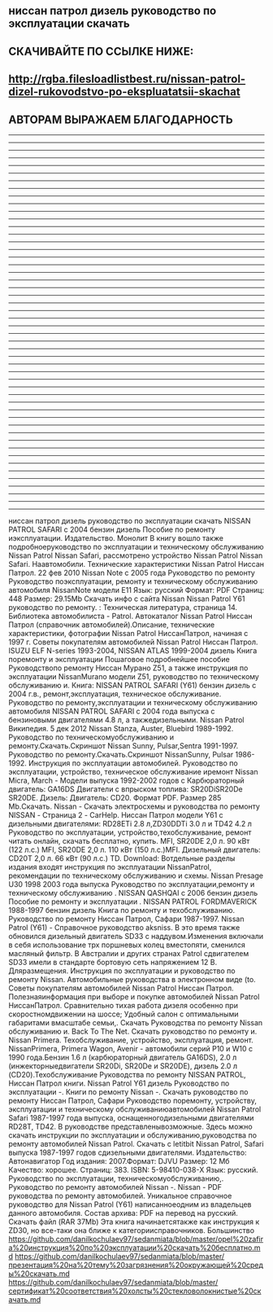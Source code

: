 ниссан патрол дизель руководство по эксплуатации скачать
--------------------------------------------------
СКАЧИВАЙТЕ ПО ССЫЛКЕ НИЖЕ:
--------------------------------------------------
http://rgba.filesloadlistbest.ru/nissan-patrol-dizel-rukovodstvo-po-ekspluatatsii-skachat
--------------------------------------------------
АВТОРАМ ВЫРАЖАЕМ БЛАГОДАРНОСТЬ
--------------------------------------------------
--------------------------------------------------
--------------------------------------------------
--------------------------------------------------
--------------------------------------------------
--------------------------------------------------
--------------------------------------------------
--------------------------------------------------
--------------------------------------------------
--------------------------------------------------
--------------------------------------------------
--------------------------------------------------
--------------------------------------------------
--------------------------------------------------
--------------------------------------------------
--------------------------------------------------
--------------------------------------------------
--------------------------------------------------
--------------------------------------------------
--------------------------------------------------
--------------------------------------------------
--------------------------------------------------
--------------------------------------------------
--------------------------------------------------
--------------------------------------------------
--------------------------------------------------
--------------------------------------------------
--------------------------------------------------
--------------------------------------------------
--------------------------------------------------
--------------------------------------------------
--------------------------------------------------
--------------------------------------------------
--------------------------------------------------
--------------------------------------------------
--------------------------------------------------
--------------------------------------------------
--------------------------------------------------
--------------------------------------------------
--------------------------------------------------
--------------------------------------------------
--------------------------------------------------
--------------------------------------------------
--------------------------------------------------
--------------------------------------------------
--------------------------------------------------
--------------------------------------------------
--------------------------------------------------
--------------------------------------------------
--------------------------------------------------
--------------------------------------------------
ниссан патрол дизель руководство по эксплуатации скачать NISSAN PATROL  SAFARI с 2004 бензин  дизель Пособие по ремонту иэксплуатации. Издательство. Монолит  В книгу вошло также подробноеруководство по эксплуатации и техническому обслуживанию Nissan Patrol Nissan Safari, рассмотрено устройство Nissan Patrol  Nissan Safari. Наавтомобили. Технические характеристики Nissan Patrol  Ниссан Патрол. 22 фев 2010  Nissan Note с 2005 года Руководство по ремонту Руководство поэксплуатации, ремонту и техническому обслуживанию автомобиля NissanNote модели Е11  Язык: русский Формат: PDF Страниц: 448 Размер: 29.15Mb Скачать инфо с сайта Nissan Nissan Patrol Y61 руководство по ремонту. : Техническая литература, страница 14. Библиотека автомобилиста - Patrol. Автокаталог Nissan Patrol  Ниссан Патрол (справочник автомобилей).Описание, технические характеристики, фотографии Nissan Patrol  НиссанПатрол, начиная с 1997 г. Советы покупателям автомобилей Nissan Patrol  Ниссан Патрол. ISUZU ELF  N-series 1993-2004, NISSAN ATLAS 1999-2004 дизель Книга поремонту и эксплуатации  Пошаговое подробнейшее пособие Руководствопо ремонту Ниссан Мурано Z51, а также инструкция по эксплуатации NissanMurano модели Z51, руководство по техническому обслуживанию и. Книга: NISSAN PATROL  SAFARI (Y61) бензин  дизель с 2004 г.в., ремонт,эксплуатация, техническое обслуживание. Руководство по ремонту,эксплуатации и техническому обслуживанию автомобиля NISSAN PATROL SAFARI с 2004 года выпуска с бензиновыми двигателями 4.8 л, а такжедизельными. Nissan Patrol  Википедия. 5 дек 2012  Nissan Stanza, Auster, Bluebird 1989-1992. Руководство по техническомуобслуживанию и ремонту.Скачать.Cкриншот Nissan Sunny, Pulsar,Sentra 1991-1997. Руководство по ремонту.Скачать.Cкриншот NissanSunny, Pulsar 1986-1992. Инструкция по эксплуатации автомобилей. Руководство по эксплуатации, устройство, техническое обслуживание иремонт Nissan Micra, March - Модели выпуска 1992-2002 годов с Карбюраторный двигатель: GA16DS Двигатели с впрыском топлива: SR20DiSR20De SR20DE. Дизель: Двигатель: CD20. Формат PDF. Размер 285 Mb.Скачать. Nissan - Скачать электросхемы и руководства по ремонту
NISSAN - Страница 2 - CarHelp. Ниссан Патрол модели Y61 с дизельными двигателями: RD28ETi 2.8 л,ZD30DDTi 3.0 л и TD42 4.2 л Руководство по эксплуатации, устройство,техобслуживание, ремонт читать онлайн, скачать бесплатно, купить. MFI, SR20DE 2,0 л.  90 кВт (122 л.с.) MFI, SR20DE 2,0 л.  110 кВт (150 л.с.)MFI. Дизельный двигатель: CD20T 2,0 л.  66 кВт (90 л.с.) TD. Download:  Вотдельные разделы издания входят инструкция по эксплуатации NissanPatrol, рекомендации по техническому обслуживанию и схемы. Nissan Presage U30 1998  2003 года выпуска Руководство по эксплуатации,ремонту и техническому обслуживанию . NISSAN QASHQAI с 2006 бензин дизель Пособие по ремонту и эксплуатации . NISSAN PATROL  FORDMAVERICK 1988-1997 бензин  дизель Книга по ремонту и техобслуживанию. Руководство по ремонту Ниссан Патрол, Сафари 1987-1997. Nissan Patrol (Y61) - Справочное руководство aksniss. В это время также обновился дизельный двигатель SD33 с наддувом.Изменения включали в себя использование трх поршневых колец вместопяти, сменился масляный фильтр. В Австралии и других странах Patrol сдвигателем SD33 имели в стандарте бортовую сеть напряжением 12 В. Дляразмещения. Инструкция по эксплуатации и руководство по ремонту Nissan. Автомобильные руководства в электронном виде (to. Советы покупателям автомобилей Nissan Patrol  Ниссан Патрол. Полезнаяинформация при выборе и покупке автомобилей Nissan Patrol  НиссанПатрол.  Сравнительно тихая работа дизеля особенно при скоростномдвижении на шоссе; Удобный салон с оптимальными габаритами вмасштабе семьи,. Скачать Руководства по ремонту Nissan обслуживанию и. Back To The Net. Скачать руководство по ремонту и. Nissan Primera. Техобслуживание, устройство, эксплуатация, ремонт. NissanPrimera, Primera Wagon, Avenir - автомобили серий P10 и W10 с 1990 года.Бензин 1.6 л (карбюраторный двигатель GA16DS), 2.0 л (инжекторныедвигатели SR20Di, SR20De и SR20DE), дизель 2.0 л (CD20).Техобслуживание
Руководства по ремонту NISSAN PATROL, Ниссан Патрол книги. Nissan Patrol Y61 дизель Руководство по эксплуатации -. Книги по ремонту Nissan -. Скачать руководство по ремонту Ниссан Патрол, Сафари  Руководство поремонту, устройству, эксплуатации и техническому обслуживаниюавтомобилей Nissan Patrol  Safari 1987-1997 года выпуска, оснащенногодизельными двигателями RD28T, TD42. В руководстве представленывозможные. Здесь можно скачать инструкции по эксплуатации и обслуживанию,руководства по ремонту автомобилей Nissan Patrol. Скачать c letitbit Nissan Patrol, Safari выпуска 1987-1997 годов сдизельными двигателями. Издательство: Автонавигатор Год издания: 2007.Формат: DJVU Размер: 12 Mб Качество: хорошее. Страниц: 383. ISBN: 5-98410-038-Х Язык: русский. Руководство по эксплуатации, техническомуобслуживанию,. Руководство по ремонту автомобилей Nissan -. Nissan - PDF руководства по ремонту автомобилей. Уникальное справочное руководство для Nissan Patrol (Y61) написанноеодним из владельцев данного автомобиля. Состав архива: PDF на перевод на русский. Скачать файл (RAR 37Mb)  Эта книга начинаетсятакже как инструкция к ZD30, но все-таки она ближе к категориисправочников. Большинство
https://github.com/danilkochulaev97/sedanmiata/blob/master/opel%20zafira%20инструкция%20по%20эксплуатации%20скачать%20бесплатно.md
https://github.com/danilkochulaev97/sedanmiata/blob/master/презентация%20на%20тему%20загрязнения%20окружающей%20среды%20скачать.md
https://github.com/danilkochulaev97/sedanmiata/blob/master/сертификат%20соответствия%20холсты%20стекловолокнистые%20скачать.md
